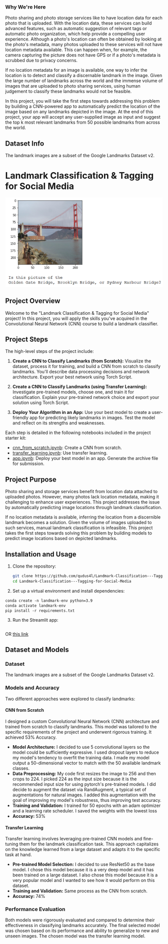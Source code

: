 ### Why We're Here

Photo sharing and photo storage services like to have location data for each photo that is uploaded. With the location data, these services can build advanced features, such as automatic suggestion of relevant tags or automatic photo organization, which help provide a compelling user experience. Although a photo's location can often be obtained by looking at the photo's metadata, many photos uploaded to these services will not have location metadata available. This can happen when, for example, the camera capturing the picture does not have GPS or if a photo's metadata is scrubbed due to privacy concerns.

If no location metadata for an image is available, one way to infer the location is to detect and classify a discernable landmark in the image. Given the large number of landmarks across the world and the immense volume of images that are uploaded to photo sharing services, using human judgement to classify these landmarks would not be feasible.

In this project, you will take the first steps towards addressing this problem by building a CNN-powered app to automatically predict the location of the image based on any landmarks depicted in the image. At the end of this project, your app will accept any user-supplied image as input and suggest the top k most relevant landmarks from 50 possible landmarks from across the world.


## Dataset Info

The landmark images are a subset of the Google Landmarks Dataset v2.


# Landmark Classification & Tagging for Social Media

![Landmark Examples](static_images/sample_landmark_output.png) <!-- Replace with an appropriate image showcasing your project -->

## Project Overview

Welcome to the "Landmark Classification & Tagging for Social Media" project! In this project, you will apply the skills you've acquired in the Convolutional Neural Network (CNN) course to build a landmark classifier.

## Project Steps

The high-level steps of the project include:

1. **Create a CNN to Classify Landmarks (from Scratch):** Visualize the dataset, process it for training, and build a CNN from scratch to classify landmarks. You'll describe data processing decisions and network architecture. Export your best network using Torch Script.

2. **Create a CNN to Classify Landmarks (using Transfer Learning):** Investigate pre-trained models, choose one, and train it for classification. Explain your pre-trained network choice and export your solution using Torch Script.

3. **Deploy Your Algorithm in an App:** Use your best model to create a user-friendly app for predicting likely landmarks in images. Test the model and reflect on its strengths and weaknesses.

Each step is detailed in the following notebooks included in the project starter kit:

- [cnn_from_scratch.ipynb](cnn_from_scratch.ipynb): Create a CNN from scratch.
- [transfer_learning.ipynb](transfer_learning.ipynb): Use transfer learning.
- [app.ipynb](app.ipynb): Deploy your best model in an app. Generate the archive file for submission.

## Project Purpose

Photo sharing and storage services benefit from location data attached to uploaded photos. However, many photos lack location metadata, making it challenging to enhance user experiences. This project addresses the issue by automatically predicting image locations through landmark classification.

If no location metadata is available, inferring the location from a discernible landmark becomes a solution. Given the volume of images uploaded to such services, manual landmark classification is infeasible. This project takes the first steps towards solving this problem by building models to predict image locations based on depicted landmarks.

## Installation and Usage

1. Clone the repository:

   ```bash
   git clone https://github.com/qudus4l/Landmark-Classification---Tagging-for-Social-Media.git
   cd Landmark-Classification---Tagging-for-Social-Media

2. Set up a virtual environment and install dependencies:
```
conda create -n landmark-env python=3.9
conda activate landmark-env
pip install -r requirements.txt
```

3. Run the Streamlit app:
```streamlit run app.py
```
OR [this link](https://qudus4landmark.streamlit.app)

## Dataset and Models

### Dataset

The landmark images are a subset of the Google Landmarks Dataset v2.

### Models and Accuracy

Two different approaches were explored to classify landmarks:

#### CNN from Scratch

I designed a custom Convolutional Neural Network (CNN) architecture and trained from scratch to classify landmarks. This model was tailored to the specific requirements of the project and underwent rigorous training. It achieved 53% Accuracy.

- **Model Architecture:** I decided to use 5 convolutional layers so the model could be sufficiently expressive. I used dropout layers to reduce my model's tendency to overfit the training data. I made my model output a 50-dimensional vector to match with the 50 available landmark classes.
- **Data Preprocessing:**  My code first resizes the image to 256 and then crops to 224. I picked 224 as the input size because it is the recommended input size for using pytorch's pre-trained models. I did decide to augment the dataset via RandAugment, a typical set of augmentations for natural images. I added this augmentation with the goal of improving my model's robustness, thus improving test accuracy.
- **Training and Validation:** I trained for 50 epochs with an adam optimizer and a learning rate scheduler. I saved the weights with the lowest loss
- **Accuracy:** 53%

#### Transfer Learning

Transfer learning involves leveraging pre-trained CNN models and fine-tuning them for the landmark classification task. This approach capitalizes on the knowledge learned from a large dataset and adapts it to the specific task at hand.

- **Pre-trained Model Selection:** I decided to use ResNet50 as the base model. I chose this model because it is a very deep model and it has been trained on a large dataset. I also chose this model because it is a very popular model and I wanted to see how it would perform on this dataset.
- **Training and Validation:** Same process as the CNN from scratch.
- **Accuracy:** 74%

### Performance Evaluation

Both models were rigorously evaluated and compared to determine their effectiveness in classifying landmarks accurately. The final selected model was chosen based on its performance and ability to generalize to new and unseen images. The chosen model was the transfer learning model.


